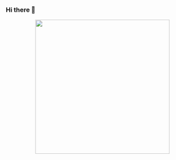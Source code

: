 ### Hi there 👋
<p align='center'>
  <a href="#"><img src="https://github-readme-stats.vercel.app/api?username=mulesiddhi&show_icons=true&count_private=true&theme=dark" width="350"></a>

</p>
<!--
**mulesiddhi/mulesiddhi** is a ✨ _special_ ✨ repository because its `README.md` (this file) appears on your GitHub profile.

Here are some ideas to get you started:

- 🔭 I’m currently working on ...
- 🌱 I’m currently learning ...
- 👯 I’m looking to collaborate on ...
- 🤔 I’m looking for help with ...
- 💬 Ask me about ...
- 📫 How to reach me: ...
- 😄 Pronouns: ...
- ⚡ Fun fact: ...
-->
